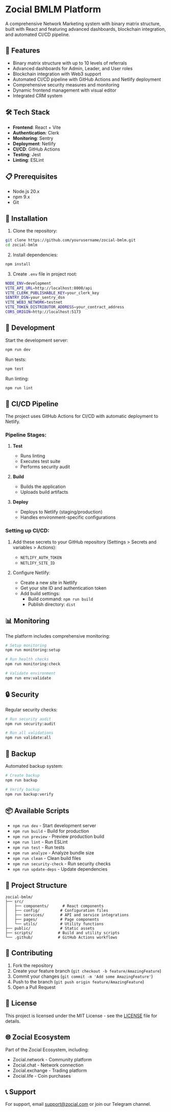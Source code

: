 # Zocial BMLM Platform

A comprehensive Network Marketing system with binary matrix structure, built with React and featuring advanced dashboards, blockchain integration, and automated CI/CD pipeline.

## 🚀 Features

- Binary matrix structure with up to 10 levels of referrals
- Advanced dashboards for Admin, Leader, and User roles
- Blockchain integration with Web3 support
- Automated CI/CD pipeline with GitHub Actions and Netlify deployment
- Comprehensive security measures and monitoring
- Dynamic frontend management with visual editor
- Integrated CRM system

## 🛠 Tech Stack

- **Frontend**: React + Vite
- **Authentication**: Clerk
- **Monitoring**: Sentry
- **Deployment**: Netlify
- **CI/CD**: GitHub Actions
- **Testing**: Jest
- **Linting**: ESLint

## 📋 Prerequisites

- Node.js 20.x
- npm 9.x
- Git

## 🔧 Installation

1. Clone the repository:
```bash
git clone https://github.com/yourusername/zocial-bmlm.git
cd zocial-bmlm
```

2. Install dependencies:
```bash
npm install
```

3. Create `.env` file in project root:
```bash
NODE_ENV=development
VITE_API_URL=http://localhost:8000/api
VITE_CLERK_PUBLISHABLE_KEY=your_clerk_key
SENTRY_DSN=your_sentry_dsn
VITE_WEB3_NETWORK=testnet
VITE_TOKEN_DISTRIBUTOR_ADDRESS=your_contract_address
CORS_ORIGIN=http://localhost:5173
```

## 🚀 Development

Start the development server:
```bash
npm run dev
```

Run tests:
```bash
npm test
```

Run linting:
```bash
npm run lint
```

## 🔄 CI/CD Pipeline

The project uses GitHub Actions for CI/CD with automatic deployment to Netlify.

### Pipeline Stages:

1. **Test**
   - Runs linting
   - Executes test suite
   - Performs security audit

2. **Build**
   - Builds the application
   - Uploads build artifacts

3. **Deploy**
   - Deploys to Netlify (staging/production)
   - Handles environment-specific configurations

### Setting up CI/CD:

1. Add these secrets to your GitHub repository (Settings > Secrets and variables > Actions):
   - `NETLIFY_AUTH_TOKEN`
   - `NETLIFY_SITE_ID`

2. Configure Netlify:
   - Create a new site in Netlify
   - Get your site ID and authentication token
   - Add build settings:
     - Build command: `npm run build`
     - Publish directory: `dist`

## 📊 Monitoring

The platform includes comprehensive monitoring:

```bash
# Setup monitoring
npm run monitoring:setup

# Run health checks
npm run monitoring:check

# Validate environment
npm run env:validate
```

## 🔒 Security

Regular security checks:
```bash
# Run security audit
npm run security:audit

# Run all validations
npm run validate:all
```

## 🔄 Backup

Automated backup system:
```bash
# Create backup
npm run backup

# Verify backup
npm run backup:verify
```

## 📦 Available Scripts

- `npm run dev` - Start development server
- `npm run build` - Build for production
- `npm run preview` - Preview production build
- `npm run lint` - Run ESLint
- `npm run test` - Run tests
- `npm run analyze` - Analyze bundle size
- `npm run clean` - Clean build files
- `npm run security-check` - Run security checks
- `npm run update-deps` - Update dependencies

## 🌳 Project Structure

```
zocial-bmlm/
├── src/
│   ├── components/      # React components
│   ├── config/         # Configuration files
│   ├── services/       # API and service integrations
│   ├── pages/          # Page components
│   └── utils/          # Utility functions
├── public/             # Static assets
├── scripts/           # Build and utility scripts
└── .github/           # GitHub Actions workflows
```

## 🤝 Contributing

1. Fork the repository
2. Create your feature branch (`git checkout -b feature/AmazingFeature`)
3. Commit your changes (`git commit -m 'Add some AmazingFeature'`)
4. Push to the branch (`git push origin feature/AmazingFeature`)
5. Open a Pull Request

## 📝 License

This project is licensed under the MIT License - see the [LICENSE](LICENSE) file for details.

## 🌐 Zocial Ecosystem

Part of the Zocial Ecosystem, including:
- Zocial.network - Community platform
- Zocial.chat - Network connection
- Zocial.exchange - Trading platform
- Zocial.life - Coin purchases

## 📞 Support

For support, email support@zocial.com or join our Telegram channel.
